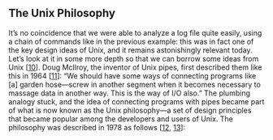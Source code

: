 ## The Unix Philosophy 
It’s no coincidence that we were able to analyze a log file quite easily, using a chain of commands
like in the previous example: this was in fact one of the key design ideas of Unix, and it remains
astonishingly relevant today. Let’s look at it in some more depth so that we can borrow some ideas from
Unix [[10](ch10.html#Kleppmann2015tz_ch10)]. 
Doug McIlroy, the inventor of Unix pipes, first described them like this in 1964
[[11](ch10.html#RichieMcIlroy)]: “We should have
some ways of connecting programs like [a] garden hose—screw in another segment when it becomes
necessary to massage data in another way. This is the way of I/O also.”
The plumbing analogy stuck, and the idea of connecting programs with pipes became part of what is
now known as the Unix philosophy—a set of design principles that became popular among the
developers and users of Unix. The philosophy was described in 1978 as follows
[[12](ch10.html#McIlroy1978te), [13](ch10.html#Raymond2003wn)]: